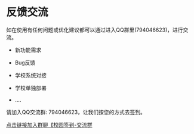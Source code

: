 # 反馈交流

如在使用有任何问题或优化建议都可以通过进入QQ群里(794046623)，进行交流。

* 新功能需求

* Bug反馈

* 学校系统对接

* 学校单独部署

* ....

请加入QQ交流群: 794046623，让我们按您的方式去签到。

[点击链接加入群聊【校园签到-交流群](https://jq.qq.com/?_wv=1027&k=5opcEgg)
